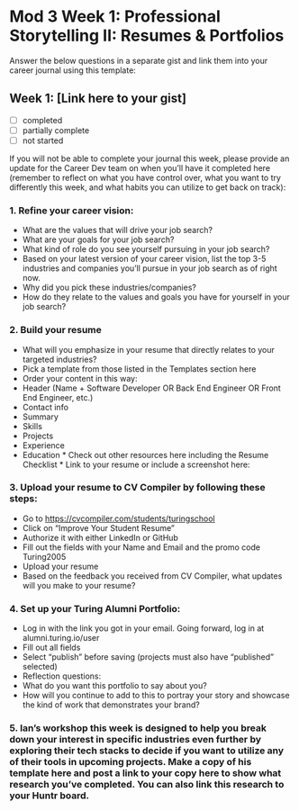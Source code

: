 # Mod 3 Week 1: Professional Storytelling II: Resumes & Portfolios
Answer the below questions in a separate gist and link them into your career journal using this template:

## Week 1: [Link here to your gist]

- [ ] completed
- [ ] partially complete
- [ ] not started

If you will not be able to complete your journal this week, please provide an update for the Career Dev team on when you’ll have it completed here (remember to reflect on what you have control over, what you want to try differently this week, and what habits you can utilize to get back on track):

### 1. Refine your career vision: 
- What are the values that will drive your job search? 
- What are your goals for your job search? 
- What kind of role do you see yourself pursuing in your job search? 
- Based on your latest version of your career vision, list the top 3-5 industries and companies you’ll pursue in your job search as of right now. 
- Why did you pick these industries/companies? 
- How do they relate to the values and goals you have for yourself in your job search?


### 2. Build your resume
- What will you emphasize in your resume that directly relates to your targeted industries?
- Pick a template from those listed in the Templates section here
- Order your content in this way:
- Header (Name + Software Developer OR Back End Engineer OR Front End Engineer, etc.)
- Contact info
- Summary
- Skills
- Projects
- Experience
- Education * Check out other resources here including the Resume Checklist * Link to your resume or include a screenshot here:

### 3. Upload your resume to CV Compiler by following these steps:
- Go to https://cvcompiler.com/students/turingschool
- Click on “Improve Your Student Resume”
- Authorize it with either LinkedIn or GitHub
- Fill out the fields with your Name and Email and the promo code Turing2005
- Upload your resume
- Based on the feedback you received from CV Compiler, what updates will you make to your resume?

### 4. Set up your Turing Alumni Portfolio:
- Log in with the link you got in your email. Going forward, log in at alumni.turing.io/user
- Fill out all fields
- Select “publish” before saving (projects must also have “published” selected)
- Reflection questions:
- What do you want this portfolio to say about you?
- How will you continue to add to this to portray your story and showcase the kind of work that demonstrates your brand?

### 5. Ian’s workshop this week is designed to help you break down your interest in specific industries even further by exploring their tech stacks to decide if you want to utilize any of their tools in upcoming projects. Make a copy of his template here and post a link to your copy here to show what research you’ve completed. You can also link this research to your Huntr board.
